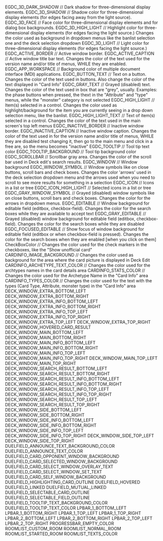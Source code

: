 EGDC_3D_DARK_SHADOW // Dark shadow for three-dimensional display elements.
EGDC_3D_SHADOW // Shadow color for three-dimensional display elements (for edges facing away from the light source).
EGDC_3D_FACE // Face color for three-dimensional display elements and for dialog box backgrounds.
EGDC_3D_HIGH_LIGHT // Highlight color for three-dimensional display elements (for edges facing the light source.) Changes the color used as background in dropdown menus like the banlist selection one and the deck selection dropdown
EGDC_3D_LIGHT // Light color for three-dimensional display elements (for edges facing the light source.)
EGDC_ACTIVE_BORDER // Active window border.
EGDC_ACTIVE_CAPTION // Active window title bar text. Changes the color of the text used for the version name and/or title of menus, WHILE they are enabled.
EGDC_APP_WORKSPACE // Background color of multiple document interface (MDI) applications.
EGDC_BUTTON_TEXT // Text on a button. Changes the color of the text used in buttons. Also change the color of the text displayed in "Card Info"
EGDC_GRAY_TEXT // Grayed (disabled) text. Changes the color of the text used in box that are "grey", usually. Examples: the phase buttons when pressed, the thext in the "Attribute" and "type" menus, while the "monster" category is not selected
EGDC_HIGH_LIGHT // Item(s) selected in a control. Changes the color used as highlight/background for the item you are currently seeing in a drop down selection menu, like the banlist.
EGDC_HIGH_LIGHT_TEXT // Text of item(s) selected in a control. Changes the color of the text used in the main screen's top left menus
EGDC_INACTIVE_BORDER // Inactive window border.
EGDC_INACTIVE_CAPTION // Inactive window caption. Changes the color of the text used in for the version name and/or title of menus, WHILE they are disabled test changing it, then go to the main menu and click in a free are, so the menu becomes "inactive" 
EGDC_TOOLTIP // Tool tip text color
EGDC_TOOLTIP_BACKGROUND // Tool tip background color
EGDC_SCROLLBAR // Scrollbar gray area. Changes the color of the scroll bar used in Deck edit's search results.
EGDC_WINDOW // Window background
EGDC_WINDOW_SYMBOL // Window symbols like on close buttons, scroll bars and check boxes. Changes the color 'arrows' used in the deck selection dropdown menu and the arrows used when you need to scroll to see more results for something in a selection
EGDC_ICON // Icons in a list or tree
EGDC_ICON_HIGH_LIGHT // Selected icons in a list or tree
EGDC_GRAY_WINDOW_SYMBOL // Grayed (disabled) window symbols like on close buttons, scroll bars and check boxes. Changes the color for the arrows in dropdown menus.
EGDC_EDITABLE // Window background for editable field (editbox, checkbox-field). Changes the color for the search boxes while they are available to accept text
EGDC_GRAY_EDITABLE // Grayed (disabled) window background for editable field (editbox, checkbox-field).  Changes the color for the search boxes while they are disabled
EGDC_FOCUSED_EDITABLE // Show focus of window background for editable field (editbox or when checkbox-field is pressed). Changes the color for the search boxes when they are enabled [when you click on them]
CheckBoxColor // Changes the color used for the check markers in the checkboxes, like the "Show unofficial card"
CARDINFO_IMAGE_BACKGROUND // Changes the color used as background for the area where the card picture is displayed in Deck Edit
CARDINFO_ARCHETYPE_TEXT_COLOR // Changes the color used for the archtypes names in the card details area
CARDINFO_STATS_COLOR // Changes the color used for the Archetype Name in the "Card Info" area
CARDINFO_TYPES_COLOR // Changes the color used for the text with the types (Card Type, Attribute, monster type) in the "Card Info" area
DECK_WINDOW_EXTRA_BOTTOM_LEFT
DECK_WINDOW_EXTRA_BOTTOM_RIGHT
DECK_WINDOW_EXTRA_INFO_BOTTOM_LEFT
DECK_WINDOW_EXTRA_INFO_BOTTOM_RIGHT
DECK_WINDOW_EXTRA_INFO_TOP_LEFT
DECK_WINDOW_EXTRA_INFO_TOP_RIGHT
DECK_WINDOW_EXTRA_TOP_LEFT
DECK_WINDOW_EXTRA_TOP_RIGHT
DECK_WINDOW_HOVERED_CARD_RESULT
DECK_WINDOW_MAIN_BOTTOM_LEFT
DECK_WINDOW_MAIN_BOTTOM_RIGHT
DECK_WINDOW_MAIN_INFO_BOTTOM_LEFT
DECK_WINDOW_MAIN_INFO_BOTTOM_RIGHT
DECK_WINDOW_MAIN_INFO_TOP_LEFT
DECK_WINDOW_MAIN_INFO_TOP_RIGHT
DECK_WINDOW_MAIN_TOP_LEFT
DECK_WINDOW_MAIN_TOP_RIGHT
DECK_WINDOW_SEARCH_RESULT_BOTTOM_LEFT
DECK_WINDOW_SEARCH_RESULT_BOTTOM_RIGHT
DECK_WINDOW_SEARCH_RESULT_INFO_BOTTOM_LEFT
DECK_WINDOW_SEARCH_RESULT_INFO_BOTTOM_RIGHT
DECK_WINDOW_SEARCH_RESULT_INFO_TOP_LEFT
DECK_WINDOW_SEARCH_RESULT_INFO_TOP_RIGHT
DECK_WINDOW_SEARCH_RESULT_TOP_LEFT
DECK_WINDOW_SEARCH_RESULT_TOP_RIGHT
DECK_WINDOW_SIDE_BOTTOM_LEFT
DECK_WINDOW_SIDE_BOTTOM_RIGHT
DECK_WINDOW_SIDE_INFO_BOTTOM_LEFT
DECK_WINDOW_SIDE_INFO_BOTTOM_RIGHT
DECK_WINDOW_SIDE_INFO_TOP_LEFT
DECK_WINDOW_SIDE_INFO_TOP_RIGHT
DECK_WINDOW_SIDE_TOP_LEFT
DECK_WINDOW_SIDE_TOP_RIGHT
DUELFIELD_ANNOUNCE_TEXT_BACKGROUND_COLOR
DUELFIELD_ANNOUNCE_TEXT_COLOR
DUELFIELD_CARD_OPPONENT_WINDOW_BACKGROUND
DUELFIELD_CARD_SELECTED_WINDOW_BACKGROUND
DUELFIELD_CARD_SELECT_WINDOW_OVERLAY_TEXT
DUELFIELD_CARD_SELECT_WINDOW_SET_TEXT
DUELFIELD_CARD_SELF_WINDOW_BACKGROUND
DUELFIELD_HIGHLIGHTING_CARD_OUTLINE
DUELFIELD_HOVERED
DUELFIELD_LINKED
DUELFIELD_MUTUAL_LINKED
DUELFIELD_SELECTABLE_CARD_OUTLINE
DUELFIELD_SELECTABLE_FIELD_OUTLINE
DUELFIELD_TOOLTIP_TEXT_BACKGROUND_COLOR
DUELFIELD_TOOLTIP_TEXT_COLOR
LPBAR_1_BOTTOM_LEFT
LPBAR_1_BOTTOM_RIGHT
LPBAR_1_TOP_LEFT
LPBAR_1_TOP_RIGHT
LPBAR_2_BOTTOM_LEFT
LPBAR_2_BOTTOM_RIGHT
LPBAR_2_TOP_LEFT
LPBAR_2_TOP_RIGHT
PROGRESSBAR_EMPTY_COLOR
ROOMLIST_CUSTOM_ROOM
ROOMLIST_NORMAL_ROOM
ROOMLIST_STARTED_ROOM
ROOMLIST_TEXTS_COLOR